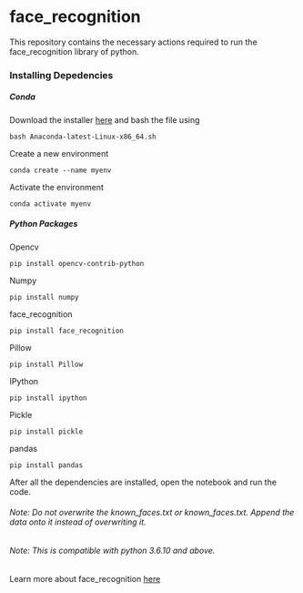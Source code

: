 # face_recognition
This repository contains the necessary actions required to run the face_recognition library of python.
### Installing Depedencies
##### Conda
Download the installer [here](https://www.anaconda.com/products/individual) and bash the file using

    bash Anaconda-latest-Linux-x86_64.sh    
Create a new environment

    conda create --name myenv
Activate the environment
    
    conda activate myenv
##### Python Packages 
Opencv
    
    pip install opencv-contrib-python
Numpy

    pip install numpy
face_recognition

    pip install face_recognition
Pillow

    pip install Pillow
IPython

    pip install ipython
Pickle

    pip install pickle
pandas

    pip install pandas

After all the dependencies are installed, open the notebook and run the code.

###### Note: Do not overwrite the known_faces.txt or known_faces.txt. Append the data onto it instead of overwriting it.
###### Note: This is compatible with python 3.6.10 and above.
Learn more about face_recognition [here](https://github.com/ageitgey/face_recognition)
